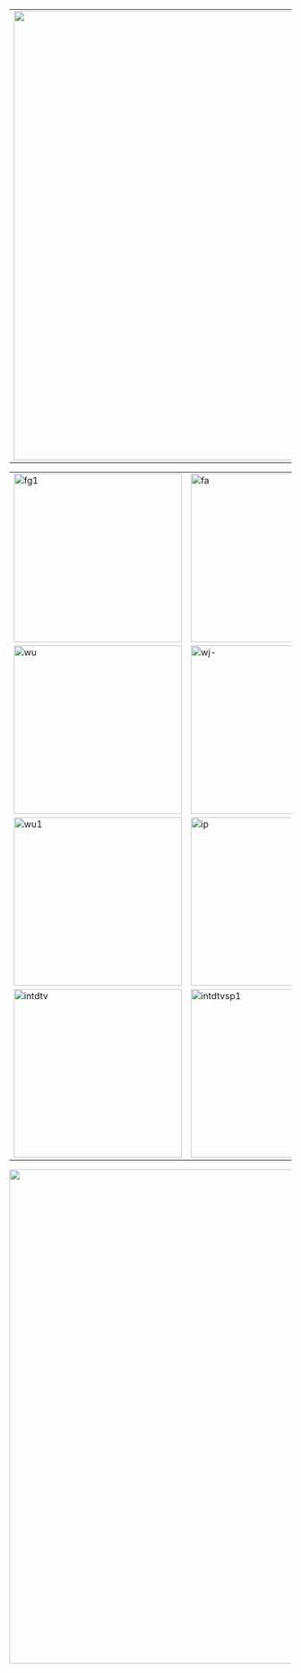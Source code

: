 <table align="center" >
	<tr>
		<td>
		<img src="https://github.com/j168/j688/blob/master/menu/f-s2.jpg" width="800" hight="50">	
		</td>	
	</tr>	
</table>



<table  width="800">
	<tr>
	<td><img src="https://github.com/j168/j688/blob/master/menu/fg1.jpg" align="middle" width="300" alt="fg1" style="max-width:100%;"></a></td>
	<td><a href="https://git.io/vN7BW"><img src="https://github.com/j168/j688/blob/master/menu/fa.jpg" align="middle" width="300" alt="fa"></a></td>
	<td><a href="https://github.com/gofun72/telove/blob/master/soft/zi_you_men_7.64_(0109)_desktop.zip?raw=true"><img src="https://github.com/j168/j688/blob/master/menu/fj.jpg" align="middle" width="300" alt="fj"></a> </td>
	
</tr>
<tr>
<td><img src="https://github.com/j168/j688/blob/master/menu/wu.jpg" align="middle" width="300" alt="wu"></td>
<td><a href="https://git.io/vN74F"><img src="https://github.com/j168/j688/blob/master/menu/wj-.jpg" align="middle" width="300" alt="wj-"></a></td>
<td><a href="https://git.io/vN74F"><img src="https://github.com/j168/j688/blob/master/menu/wa-.jpg" align="middle" width="300" alt="wa-"></a></td>
	
</tr>
<tr>
	<td><a href="https://github.com/gofun72/telove/blob/master/soft/u1704.zip?raw=true"><img src="https://github.com/j168/j688/blob/master/menu/wu1.jpg" align="middle" width="300" alt="wu1"></a></td>
			<td><a href="https://github.com/gofun72/telove/blob/master/soft/u1704.zip?raw=true"><img src="https://github.com/j168/j688/blob/master/menu/ip.jpg" align="middle" width="300" alt="ip"></a></td><p>
		<td><a href="https://github.com/gofun72/telove/blob/master/soft/Green_iPPOTV.exe?raw=true"><img src="https://github.com/j168/j688/blob/master/menu/ip-1v.jpg" align="middle" width="300" alt="ip-1v"></a></td>	
	</tr><p>
<tr>
	<td><img src="https://github.com/j168/j688/blob/master/menu/intd.jpg" align="middle" width="300" alt="intdtv"></td>
	<td><a href="https://github.com/gofun72/telove/blob/master/soft/iNTD_TVsp1.apk?raw=true"><img src="https://github.com/j168/j688/blob/master/menu/intd-s.jpg" align="middle" width="300"  alt="intdtvsp1"></a></td>
	<td><a href="https://github.com/gofun72/telove/blob/master/soft/zi_you_men_7.64_(0109)_desktop.zip?raw=true"><img src="https://github.com/j168/j688/blob/master/menu/fg.jpg" align="middle" width="300" alt="fg"></a> </td>
	
</tr>
</table>

<img src="https://github.com/j168/j688/blob/master/menu/fqReadme.gif" width="880">


